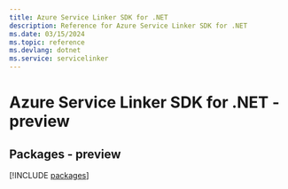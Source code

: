 ```yaml
---
title: Azure Service Linker SDK for .NET
description: Reference for Azure Service Linker SDK for .NET
ms.date: 03/15/2024
ms.topic: reference
ms.devlang: dotnet
ms.service: servicelinker
---
```

# Azure Service Linker SDK for .NET - preview
## Packages - preview
[!INCLUDE [packages](service-linker-index.md)]